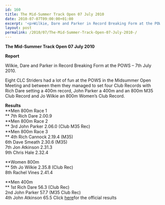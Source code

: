 ```yaml
---
id: 160
title: The Mid-Summer Track Open 07 July 2010
date: 2010-07-07T09:00:00+01:00
excerpt: '<p>Wilkie, Dare and Parker in Record Breaking Form at the POWS - 7th July 2010. Click on the links to see the great track performances by all the Striders. You all make me very proud, keep it up!, Brendan Ward (Club Chairman) Mid-Summer Open 07 July 2010 Photos Report Results</p>'
layout: post
permalink: /2010/07/The-Mid-Summer-Track-Open-07-July-2010-/
---
```

**The Mid-Summer Track Open 07 July 2010** </p> 

**Report**

Wilkie, Dare and Parker in Record Breaking Form at the POWS &#8211; 7th July 2010. 

Eight CLC Striders had a lot of fun at the POWS in the Midsummer Open Meeting and between them they managed to set four Club Records with Rich Dare setting a 400m record, John Parker a 400m and an 800m M35 Club Record and Jo Wilkie an 800m Women&#8217;s Club Record.

**<a name="Results"></a>Results<a name="Results"></a>**  
**Men 800m Race 1  
** 7th Rich Dare 2.00.9  
**Men 800m Race 2  
** 3rd John Parker 2.06.0 (Club M35 Rec)  
**Men 800m Race 3  
** 4th Rich Cannock 2.19.4 (M35)  
6th Dave Smeath 2.30.6 (M35)  
7th Jon Atkinson 2.31.3  
9th Chris Hale 2.32.4

**Women 800m  
** 5th Jo Wilkie 2.35.8 (Club Rec)  
8th Rachel Vines 2.41.4

**Men 400m  
** 1st Rich Dare 56.3 (Club Rec)  
2nd John Parker 57.7 (M35 Club Rec)  
4th John Atkinson 65.5 Click <a href="http://athleticprowess.co.uk/images/midsummer/midsummer_1_2010_results.pdf" target="_blank" rel="nofollow">here</a>for the official results 

<map name="100109w.jpg">
  <area shape="RECT" coords="677,27,696,48" alt="Race Winner" />
  
  <area shape="RECT" coords="379,28,393,45" alt="Sarah Greef" />
  
  <area shape="RECT" coords="354,28,368,46" alt="Rachel Vines" />
  
  <area shape="RECT" coords="303,28,318,46" alt="Anna Maughan" />
  
  <area shape="RECT" coords="206,28,220,46" alt="Dawn Addinall" />
  
  <area shape="RECT" coords="86,28,103,46" alt="Alex Evans" />
</map>

<map name="100109m.jpg">
  <area shape="RECT" coords="63,31,76,45" alt="Clive Scott" />
  
  <area shape="RECT" coords="112,32,121,44" alt="Paul Davies" />
  
  <area shape="RECT" coords="118,32,129,43" alt="Paul Stonuary" />
  
  <area shape="RECT" coords="223,29,236,47" alt="James Gibbs" />
  
  <area shape="RECT" coords="255,29,264,42" alt="David Smeath" />
  
  <area shape="RECT" coords="263,28,272,43" alt="Chris Hale" />
  
  <area shape="RECT" coords="275,31,288,45" alt="Rob Shute" />
  
  <area shape="RECT" coords="308,31,321,45" alt="Billy Bradshaw" />
  
  <area shape="RECT" coords="582,29,594,46" alt="Will Ferguson" />
  
  <area shape="RECT" coords="680,30,694,45" alt="Race Winner" />
</map>